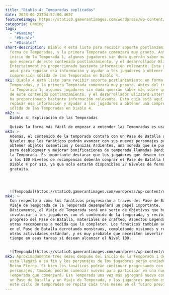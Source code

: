 ```yaml
---
title: "Diablo 4: Temporadas explicadas"
date: 2023-06-23T04:52:06.462Z
featuredimage: https://static0.gamerantimages.com/wordpress/wp-content/uploads/2023/06/diablo-4-monolith.jpg?q=50&fit=contain&w=1140&h=&dpr=1.5
categoria: Gaming
tags:
  - "#Gaming"
  - "#Diablo"
  - "#Diablo4"
short-description: Diablo 4 está listo para recibir soporte postlanzamiento en
  forma de Temporadas, y la primera Temporada comenzará muy pronto. Antes del
  inicio de la Temporada 1, algunos jugadores sin duda querrán saber más sobre
  qué esperar de este contenido postlanzamiento, y el desarrollador Blizzard
  Entertainment ha proporcionado bastante información relevante. Esta guía está
  aquí para repasar esa información y ayudar a los jugadores a obtener una
  comprensión sólida de las Temporadas en Diablo 4.
mk1: Diablo 4 está listo para recibir soporte postlanzamiento en forma de
  Temporadas, y la primera Temporada comenzará muy pronto. Antes del inicio de
  la Temporada 1, algunos jugadores sin duda querrán saber más sobre qué esperar
  de este contenido postlanzamiento, y el desarrollador Blizzard Entertainment
  ha proporcionado bastante información relevante. Esta guía está aquí para
  repasar esa información y ayudar a los jugadores a obtener una comprensión
  sólida de las Temporadas en Diablo 4.
mk2: >-
  Diablo 4: Explicación de las Temporadas

  Quizás la forma más fácil de empezar a entender las Temporadas es usar la Temporada 1, que comenzará a mediados de julio, como ejemplo. Al inicio de la Temporada, los jugadores que ya hayan completado la campaña de Diablo 4 tendrán la capacidad de crear nuevos personajes que podrán usar para acceder al contenido de la temporada. Este contenido tomará la forma de nuevas líneas de misiones y mecánicas, y Blizzard seguramente revelará detalles más específicos sobre las ofertas de la temporada más cerca de su lanzamiento.
mk3: >-
  Además, el contenido de la temporada contará con un Pase de Batalla de 100
  Niveles que los fanáticos podrán avanzar con sus nuevos personajes para
  obtener objetos cosméticos y Cenizas Ardientes, una moneda que se puede usar
  para desbloquear y mejorar bonificaciones de temporada llamadas Bendiciones de
  la Temporada. Es importante destacar que los jugadores que deseen tener acceso
  a los 100 Niveles de recompensas deberán comprar el Pase de Batalla Premium de
  Diablo 4 por $10, ya que solo estarán disponibles 27 Niveles de forma
  gratuita.




  ![Tempoada](https://static0.gamerantimages.com/wordpress/wp-content/uploads/2023/06/diablo-4-battle-pass-track.jpg?q=50&fit=crop&w=1500&dpr=1.5 "Tempoada")
mk4: >-
  Con respecto a cómo los fanáticos progresarán a través del Pase de Batalla, el
  Viaje de Temporada de la Temporada desempeñará un papel importante.
  Básicamente, el Viaje de Temporada será una serie de Objetivos que buscan
  involucrar a los jugadores con el contenido de la temporada, y recibirán
  progreso del Pase de Batalla, materiales de crafteo, Aspectos Legendarios y
  otras recompensas a medida que lo completen. Los fanáticos también avanzarán
  en el Pase de Batalla derrotando monstruos, completando misiones y realizando
  otras actividades estándar, y es muy probable que necesiten invertir bastante
  tiempo en esas tareas si desean alcanzar el Nivel 100.


  ![Tempoada](https://static0.gamerantimages.com/wordpress/wp-content/uploads/2023/06/diablo-4-monolith.jpg?q=50&fit=contain&w=1140&h=&dpr=1.5 "Tempoada")
mk5: Aproximadamente tres meses después del inicio de la Temporada 1 de Diablo,
  esta llegará a su fin y los personajes de los jugadores serán enviados al
  Reino Eterno. Si bien los fanáticos podrán continuar progresando con esos
  personajes, también podrán comenzar nuevos para participar en una nueva
  Temporada que comenzará. Esa Temporada una vez más agregará nuevo contenido,
  un Pase de Batalla y un Viaje de Temporada, y los jugadores pueden esperar que
  este ciclo de temporadas se repita cada tres meses en el futuro previsible.
---
```

